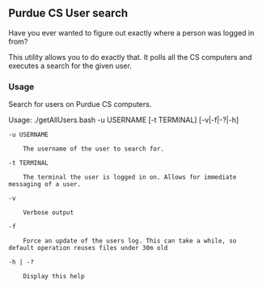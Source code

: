 ## Purdue CS User search

Have you ever wanted to figure out exactly where a person was logged in from? 

This utility allows you to do exactly that. It polls all the CS computers and executes a search for the given user. 




### Usage

Search for users on Purdue CS computers.

Usage: ./getAllUsers.bash -u USERNAME [-t TERMINAL] [-v|-f|-?|-h]

	-u USERNAME
	
		The username of the user to search for.
		
	-t TERMINAL
	
		The terminal the user is logged in on. Allows for immediate messaging of a user.
		
	-v
	
		Verbose output
		
	-f
	
		Force an update of the users log. This can take a while, so default operation reuses files under 30m old
		
	-h | -?
	
		Display this help
		
